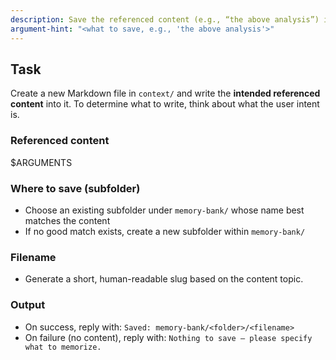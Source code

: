 ```yaml
---
description: Save the referenced content (e.g., “the above analysis”) into memory-bank/ with a sensible folder and filename. No timestamps.
argument-hint: "<what to save, e.g., 'the above analysis'>"
---
```


## Task

Create a new Markdown file in `context/` and write the **intended referenced content** into it. To determine what to write, think about what the user intent is.

### Referenced content
$ARGUMENTS

### Where to save (subfolder)
- Choose an existing subfolder under `memory-bank/` whose name best matches the content
- If no good match exists, create a new subfolder within `memory-bank/`

### Filename
- Generate a short, human-readable slug based on the content topic.

### Output
- On success, reply with: `Saved: memory-bank/<folder>/<filename>`
- On failure (no content), reply with: `Nothing to save — please specify what to memorize.`

